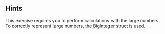 ## Hints
This exercise requires you to perform calculations with the large numbers. To correctly represent large numbers, the
[BigInteger](https://msdn.microsoft.com/en-us/library/system.numerics.biginteger(v=vs.110).aspx) struct is used.

